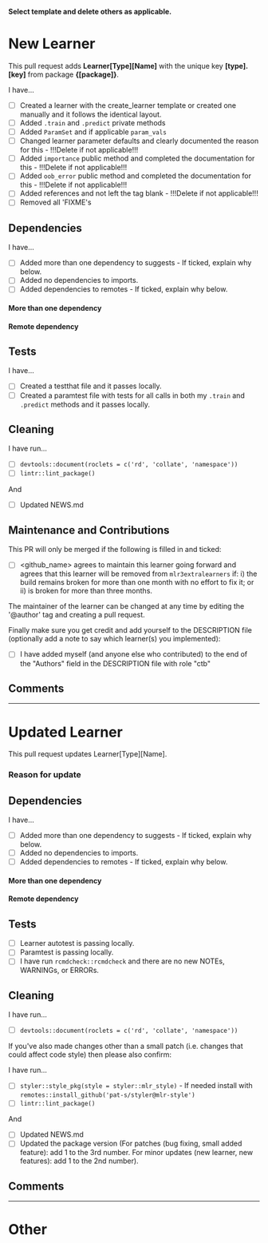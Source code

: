 **Select template and delete others as applicable.**

# New Learner

This pull request adds **Learner[Type][Name]** with the unique key **[type].[key]** from package **{[package]}**.

I have...

* [ ] Created a learner with the create_learner template or created one manually and it follows the identical layout.
* [ ] Added `.train` and `.predict` private methods
* [ ] Added `ParamSet` and if applicable `param_vals`
* [ ] Changed learner parameter defaults and clearly documented the reason for this - !!!Delete if not applicable!!!
* [ ] Added `importance` public method and completed the documentation for this - !!!Delete if not applicable!!!
* [ ] Added `oob_error` public method and completed the documentation for this - !!!Delete if not applicable!!!
* [ ] Added references and not left the tag blank - !!!Delete if not applicable!!!
* [ ] Removed all 'FIXME's

## Dependencies

I have...

* [ ] Added more than one dependency to suggests - If ticked, explain why below.
* [ ] Added no dependencies to imports.
* [ ] Added dependencies to remotes - If ticked, explain why below.

#### More than one dependency


#### Remote dependency

## Tests

I have...

* [ ] Created a testthat file and it passes locally.
* [ ] Created a paramtest file with tests for all calls in both my `.train` and `.predict` methods and it passes locally.

## Cleaning

I have run...

* [ ] `devtools::document(roclets = c('rd', 'collate', 'namespace'))`
* [ ] `lintr::lint_package()`

And 

* [ ] Updated NEWS.md

## Maintenance and Contributions

This PR will only be merged if the following is filled in and ticked:

* [ ] <github_name> agrees to maintain this learner going forward and agrees that this learner will be removed from `mlr3extralearners` if: i) the build remains broken for more than one month with no effort to fix it; or ii) is broken for more than three months.

The maintainer of the learner can be changed at any time by editing the '@author' tag and creating a pull request.

Finally make sure you get credit and add yourself to the DESCRIPTION file (optionally add a note to say which learner(s) you implemented):

* [ ] I have added myself (and anyone else who contributed) to the end of the "Authors" field in the DESCRIPTION file with role "ctb" 

## Comments

-------

# Updated Learner

This pull request updates Learner[Type][Name].

### Reason for update

## Dependencies

I have...

* [ ] Added more than one dependency to suggests - If ticked, explain why below.
* [ ] Added no dependencies to imports.
* [ ] Added dependencies to remotes - If ticked, explain why below.

#### More than one dependency

#### Remote dependency

## Tests

* [ ] Learner autotest is passing locally.
* [ ] Paramtest is passing locally.
* [ ] I have run `rcmdcheck::rcmdcheck` and there are no new NOTEs, WARNINGs, or ERRORs.

## Cleaning

I have run...

* [ ] `devtools::document(roclets = c('rd', 'collate', 'namespace'))`

If you've also made changes other than a small patch (i.e. changes that could affect code style) then please also confirm:

I have run...

* [ ] `styler::style_pkg(style = styler::mlr_style)` - If needed install with `remotes::install_github('pat-s/styler@mlr-style')`
* [ ] `lintr::lint_package()`

And 

* [ ] Updated NEWS.md
* [ ] Updated the package version (For patches (bug fixing, small added feature): add 1 to the 3rd number. For minor updates (new learner, new features): add 1 to the 2nd number). 

## Comments

----

# Other


